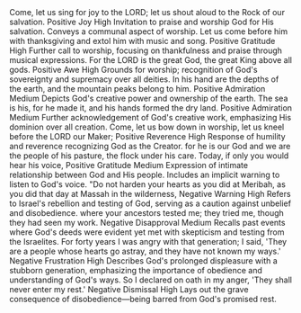 <sentimentAnalysis>
    <psalm number="95">
        <verse number="1">
            <text>Come, let us sing for joy to the LORD; let us shout aloud to the Rock of our salvation.</text>
            <polarity>Positive</polarity>
            <emotion>Joy</emotion>
            <intensity>High</intensity>
            <context>Invitation to praise and worship God for His salvation. Conveys a communal aspect of worship.</context>
        </verse>
        <verse number="2">
            <text>Let us come before him with thanksgiving and extol him with music and song.</text>
            <polarity>Positive</polarity>
            <emotion>Gratitude</emotion>
            <intensity>High</intensity>
            <context>Further call to worship, focusing on thankfulness and praise through musical expressions.</context>
        </verse>
        <verse number="3">
            <text>For the LORD is the great God, the great King above all gods.</text>
            <polarity>Positive</polarity>
            <emotion>Awe</emotion>
            <intensity>High</intensity>
            <context>Grounds for worship; recognition of God's sovereignty and supremacy over all deities.</context>
        </verse>
        <verse number="4">
            <text>In his hand are the depths of the earth, and the mountain peaks belong to him.</text>
            <polarity>Positive</polarity>
            <emotion>Admiration</emotion>
            <intensity>Medium</intensity>
            <context>Depicts God's creative power and ownership of the earth.</context>
        </verse>
        <verse number="5">
            <text>The sea is his, for he made it, and his hands formed the dry land.</text>
            <polarity>Positive</polarity>
            <emotion>Admiration</emotion>
            <intensity>Medium</intensity>
            <context>Further acknowledgement of God's creative work, emphasizing His dominion over all creation.</context>
        </verse>
        <verse number="6">
            <text>Come, let us bow down in worship, let us kneel before the LORD our Maker;</text>
            <polarity>Positive</polarity>
            <emotion>Reverence</emotion>
            <intensity>High</intensity>
            <context>Response of humility and reverence recognizing God as the Creator.</context>
        </verse>
        <verse number="7">
            <text>for he is our God and we are the people of his pasture, the flock under his care. Today, if only you would hear his voice,</text>
            <polarity>Positive</polarity>
            <emotion>Gratitude</emotion>
            <intensity>Medium</intensity>
            <context>Expression of intimate relationship between God and His people. Includes an implicit warning to listen to God's voice.</context>
        </verse>
        <verse number="8">
            <text>"Do not harden your hearts as you did at Meribah, as you did that day at Massah in the wilderness,</text>
            <polarity>Negative</polarity>
            <emotion>Warning</emotion>
            <intensity>High</intensity>
            <context>Refers to Israel's rebellion and testing of God, serving as a caution against unbelief and disobedience.</context>
        </verse>
        <verse number="9">
            <text>where your ancestors tested me; they tried me, though they had seen my work.</text>
            <polarity>Negative</polarity>
            <emotion>Disapproval</emotion>
            <intensity>Medium</intensity>
            <context>Recalls past events where God's deeds were evident yet met with skepticism and testing from the Israelites.</context>
        </verse>
        <verse number="10">
            <text>For forty years I was angry with that generation; I said, 'They are a people whose hearts go astray, and they have not known my ways.'</text>
            <polarity>Negative</polarity>
            <emotion>Frustration</emotion>
            <intensity>High</intensity>
            <context>Describes God's prolonged displeasure with a stubborn generation, emphasizing the importance of obedience and understanding of God's ways.</context>
        </verse>
        <verse number="11">
            <text>So I declared on oath in my anger, 'They shall never enter my rest.'</text>
            <polarity>Negative</polarity>
            <emotion>Dismissal</emotion>
            <intensity>High</intensity>
            <context>Lays out the grave consequence of disobedience—being barred from God's promised rest.</context>
        </verse>
    </psalm>
</sentimentAnalysis>